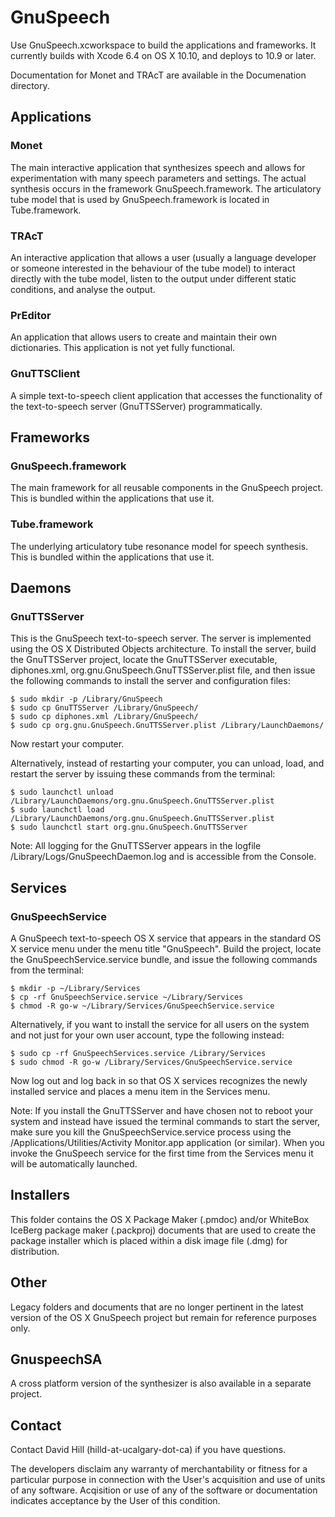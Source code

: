 GnuSpeech
=========

Use GnuSpeech.xcworkspace to build the applications and frameworks.  It currently builds with
Xcode 6.4 on OS X 10.10, and deploys to 10.9 or later.

Documentation for Monet and TRAcT are available in the Documenation directory.

Applications
------------

### Monet

The main interactive application that synthesizes speech and allows for
experimentation with many speech parameters and settings.  The actual synthesis
occurs in the framework GnuSpeech.framework.  The articulatory tube model that
is used by GnuSpeech.framework is located in Tube.framework.

### TRAcT

An interactive application that allows a user (usually a language developer or
someone interested in the behaviour of the tube model) to interact directly
with the tube model, listen to the output under different static conditions,
and analyse the output.

### PrEditor

An application that allows users to create and maintain their own dictionaries.
This application is not yet fully functional.

### GnuTTSClient

A simple text-to-speech client application that accesses the functionality of the
text-to-speech server (GnuTTSServer) programmatically.


Frameworks
----------

### GnuSpeech.framework

The main framework for all reusable components in the GnuSpeech project.  This is bundled
within the applications that use it.

### Tube.framework

The underlying articulatory tube resonance model for speech synthesis.  This is bundled
within the applications that use it.

Daemons
-------

### GnuTTSServer

This is the GnuSpeech text-to-speech server.  The server is implemented using
the OS X Distributed Objects architecture.  To install the server, build the
GnuTTSServer project, locate the GnuTTSServer executable, diphones.xml,
org.gnu.GnuSpeech.GnuTTSServer.plist file, and then issue the following
commands to install the server and configuration files:

    $ sudo mkdir -p /Library/GnuSpeech
    $ sudo cp GnuTTSServer /Library/GnuSpeech/
    $ sudo cp diphones.xml /Library/GnuSpeech/
    $ sudo cp org.gnu.GnuSpeech.GnuTTSServer.plist /Library/LaunchDaemons/

Now restart your computer.

Alternatively, instead of restarting your computer, you can unload, load, and
restart the server by issuing these commands from the terminal:

    $ sudo launchctl unload /Library/LaunchDaemons/org.gnu.GnuSpeech.GnuTTSServer.plist
    $ sudo launchctl load /Library/LaunchDaemons/org.gnu.GnuSpeech.GnuTTSServer.plist
    $ sudo launchctl start org.gnu.GnuSpeech.GnuTTSServer

Note: All logging for the GnuTTSServer appears in the logfile
/Library/Logs/GnuSpeechDaemon.log and is accessible from the Console.


Services
--------

### GnuSpeechService

A GnuSpeech text-to-speech OS X service that appears in the standard OS X
service menu under the menu title "GnuSpeech".  Build the project, locate the
GnuSpeechService.service bundle, and issue the following commands from the
terminal:

    $ mkdir -p ~/Library/Services
    $ cp -rf GnuSpeechService.service ~/Library/Services
    $ chmod -R go-w ~/Library/Services/GnuSpeechService.service

Alternatively, if you want to install the service for all users on the system
and not just for your own user account, type the following instead:

    $ sudo cp -rf GnuSpeechServices.service /Library/Services
    $ sudo chmod -R go-w /Library/Services/GnuSpeechService.service

Now log out and log back in so that OS X services recognizes the newly
installed service and places a menu item in the Services menu.

Note: If you install the GnuTTSServer and have chosen not to reboot your system
and instead have issued the terminal commands to start the server, make sure
you kill the GnuSpeechService.service process using the
/Applications/Utilities/Activity Monitor.app application (or similar).  When you
invoke the GnuSpeech service for the first time from the Services menu it will
be automatically launched.


Installers
----------

This folder contains the OS X Package Maker (.pmdoc) and/or WhiteBox IceBerg
package maker (.packproj) documents that are used to create the package
installer which is placed within a disk image file (.dmg) for distribution.


Other
-----

Legacy folders and documents that are no longer pertinent in the latest version
of the OS X GnuSpeech project but remain for reference purposes only.

GnuspeechSA
-----------

A cross platform version of the synthesizer is also available in a separate project.

Contact
-------

Contact David Hill (hilld-at-ucalgary-dot-ca) if you have questions.

The developers disclaim any warranty of merchantability or fitness for a particular purpose in connection with the User's acquisition and use of units of any software. Acqisition or use of any of the software or documentation indicates acceptance by the User of this condition.
